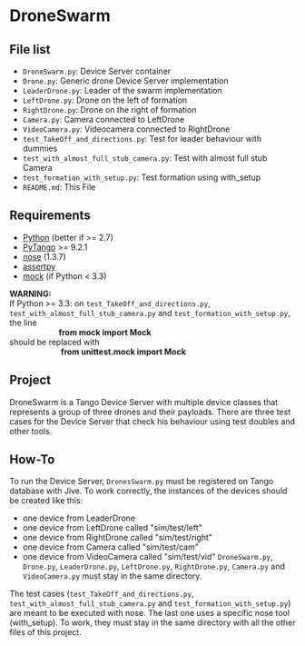DroneSwarm
==========


File list
----------
* `DroneSwarm.py`: Device Server container  
* `Drone.py`: Generic drone Device Server implementation  
* `LeaderDrone.py`: Leader of the swarm implementation  
* `LeftDrone.py`: Drone on the left of formation  
* `RightDrone.py`: Drone on the right of formation  
* `Camera.py`: Camera connected to LeftDrone  
* `VideoCamera.py`: Videocamera connected to RightDrone  
* `test_TakeOff_and_directions.py`: Test for leader behaviour with dummies  
* `test_with_almost_full_stub_camera.py`: Test with almost full stub Camera  
* `test_formation_with_setup.py`: Test formation using with_setup  
* `README.md`: This File


Requirements
-------------
* [Python](https://www.python.org/) (better if >= 2.7)
* [PyTango](https://pytango.readthedocs.io/en/stable/) >= 9.2.1
* [nose](https://nose.readthedocs.io/en/latest/index.html) (1.3.7)
* [assertpy](https://github.com/ActivisionGameScience/assertpy)
* [mock](https://github.com/testing-cabal/mock) (if Python < 3.3)

**WARNING:**  
If Python >= 3.3:
on `test_TakeOff_and_directions.py`, `test_with_almost_full_stub_camera.py` and
`test_formation_with_setup.py`, the line  
&nbsp; &nbsp; &nbsp; &nbsp; &nbsp; &nbsp; &nbsp; &nbsp; &nbsp; &nbsp; &nbsp; **from mock import Mock**  
should be replaced with  
&nbsp; &nbsp; &nbsp; &nbsp; &nbsp; &nbsp; &nbsp; &nbsp; &nbsp; &nbsp; &nbsp; &nbsp;**from unittest.mock import Mock**



Project
--------
DroneSwarm is a Tango Device Server with multiple device classes that represents a group of three
drones and their payloads. There are three test cases for the Device Server that check his
behaviour using test doubles and other tools.


How-To
-------
To run the Device Server, `DronesSwarm.py` must be registered on Tango database with Jive.
To work correctly, the instances of the devices should be created like this:
- one device from LeaderDrone
- one device from LeftDrone called "sim/test/left"
- one device from RightDrone called "sim/test/right"
- one device from Camera called "sim/test/cam"
- one device from VideoCamera called "sim/test/vid"
`DroneSwarm.py`, `Drone.py`, `LeaderDrone.py`, `LeftDrone.py`, `RightDrone.py`, `Camera.py` and `VideoCamera.py`
must stay in the same directory.

The test cases (`test_TakeOff_and_directions.py`, `test_with_almost_full_stub_camera.py` and
`test_formation_with_setup.py`) are meant to be executed with nose. The last one uses a specific
nose tool (with_setup).
To work, they must stay in the same directory with all the other files of this project.
